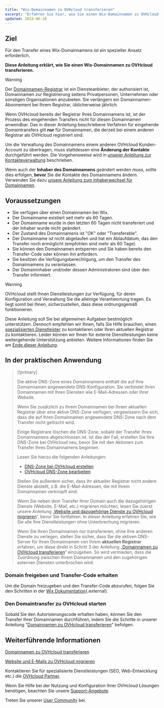 ```yaml
---
title: "Wix-Domainnamen zu OVHcloud transferieren"
excerpt: "Erfahren Sie hier, wie Sie einen Wix-Domainnamen zu OVHcloud transferieren"
updated: 2024-06-28
---
```


## Ziel

Für den Transfer eines Wix-Domainnamens ist ein spezieller Ansatz erforderlich.

**Diese Anleitung erklärt, wie Sie einen Wix-Domainnamen zu OVHcloud transferieren.**

> [!warning]
>
> Der [Domainnamen-Registrar](/links/web/domains-what-is-registrar) ist ein Diensteanbieter, der authorisiert ist, Domainnamen zur Registrierung seitens Privatpersonen, Unternehmen oder sonstigen Organisationen anzubieten. Sie verlängern ein Domainnamen-Abonnement bei Ihrem Registrar, üblicherweise jährlich.
>
> Wenn OVHcloud bereits der Registrar Ihres Domainnamens ist, ist der Prozess des eingehenden Transfers nicht für diesen Domainnamen anwendbar. Das in dieser Anleitung beschriebene Verfahren für eingehende Domaintransfers gilt **nur** für Domainnamen, die derzeit bei einem anderen Registrar als OVHcloud registriert sind.
>
> Um die Verwaltung des Domainnamens einem anderen OVHcloud Kunden-Account zu übertragen, muss stattdessen eine **Änderung der Kontakte** durchgeführt werden. Die Vorgehensweise wird in [unserer Anleitung zur Kontakteverwaltung](/pages/account_and_service_management/account_information/managing_contacts) beschrieben.
>
> Wenn auch der **Inhaber des Domainnamens** geändert werden muss, sollte dies erfolgen, **bevor** Sie die Kontakte des Domainnamens ändern. Verwenden Sie dazu [unsere Anleitung zum Inhaberwechsel für Domainnamen](/pages/web_cloud/domains/trade_domain).
>

## Voraussetzungen

- Sie verfügen über einen Domainnamen bei Wix.
- Der Domainname existiert seit mehr als 60 Tagen.
- Der Domainname wurde in den letzten 60 Tagen nicht transferiert und der Inhaber wurde nicht geändert.
- Der Zustand des Domainnamens ist "OK" oder "Transferable".
- Der Domainname ist nicht abgelaufen und hat ein Ablaufdatum, das den Transfer noch ermöglicht (empfohlen sind mehr als 60 Tage).
- Sie können den Domainnamen entsperren und Sie haben bereits den Transfer-Code oder können ihn anfordern.
- Sie besitzen die Verfügungsberechtigung, um den Transfer des Domainnamens zu veranlassen.
- Der Domaininhaber und/oder dessen Administratoren sind über den Transfer informiert.

> [!warning]
> OVHcloud stellt Ihnen Dienstleistungen zur Verfügung, für deren Konfiguration und Verwaltung Sie die alleinige Verantwortung tragen. Es liegt somit bei Ihnen, sicherzustellen, dass diese ordnungsgemäß funktionieren.
> 
> Diese Anleitung soll Sie bei allgemeinen Aufgaben bestmöglich unterstützen. Dennoch empfehlen wir Ihnen, falls Sie Hilfe brauchen, einen [spezialisierten Dienstleister](/links/partner) zu kontaktieren oder Ihren aktuellen Registrar zu kontaktieren. Leider können wir Ihnen für externe Dienstleistungen keine weitergehende Unterstützung anbieten. Weitere Informationen finden Sie am [Ende dieser Anleitung](#go-further).
>

## In der praktischen Anwendung

> [!primary]
>
> Die aktive DNS-Zone eines Domainnamens enthält die auf Ihre Domainnamen angewendete DNS-Konfiguration. Sie verbindet Ihren Domainnamen mit Ihren Diensten wie E-Mail-Adressen oder Ihrer Website.
>
> Wenn Sie zusätzlich zu Ihrem Domainnamen bei Ihrem aktuellen Registrar über eine aktive DNS-Zone verfügen, vergewissern Sie sich, dass die auf Ihren Domainnamen angewendete DNS-Zone nach dem Transfer nicht gelöscht wird.
>
> Einige Registrare löschen die DNS-Zone, sobald der Transfer Ihres Domainnamens abgeschlossen ist. Ist das der Fall, erstellen Sie Ihre DNS-Zone bei OVHcloud neu, bevor Sie mit den Aktionen zum Transfer Ihres Domainnamens beginnen.
>
> Lesen Sie hierzu die folgenden Anleitungen:
>
> - [DNS-Zone bei OVHcloud erstellen](/pages/web_cloud/domains/dns_zone_create)
> - [OVHcloud DNS-Zone bearbeiten](/pages/web_cloud/domains/dns_zone_edit)
>
> Stellen Sie außerdem sicher, dass Ihr aktueller Registrar nicht andere Dienste abstellt, z.B. die E-Mail-Adressen, die mit Ihrem Domainnamen verknüpft sind.
>
> Wenn Sie neben dem Transfer Ihrer Domain auch die dazugehörigen Dienste (Website, E-Mail, etc.) migrieren möchten, lesen Sie zuerst unsere Anleitung „[Website und dazugehörige Dienste zu OVHcloud migrieren](/pages/web_cloud/web_hosting/hosting_migrating_to_ovh)“, bevor Sie fortfahren.
> In dieser Anleitung erfahren Sie, wie Sie alle Ihre Dienstleistungen ohne Unterbrechung migrieren.
>
> Wenn Sie Ihren Domainnamen nur transferieren, ohne Ihre anderen Dienste zu verlegen, stellen Sie sicher, dass Sie die aktiven DNS-Server für Ihren Domainnamen von Ihrem **aktuellen Registrar** erfahren, um diese direkt in Schritt 3 der Anleitung „[Domainnamen zu OVHcloud transferieren](/pages/web_cloud/domains/transfer_incoming_generic_domain)“ einzugeben.
> So wird vermieden, dass die Zuordnung zwischen Ihrem Domainnamen und den zugehörigen externen Diensten unterbrochen wird.
>

### Domain freigeben und Transfer-Code erhalten

Um die Domain freizugeben und den Transfer-Code abzurufen, folgen Sie den Schritten in der [Wix Dokumentation](https://support.wix.com/de/article/deine-domain-von-wix-wegtransferieren){.external}.

### Den Domaintransfer zu OVHcloud starten

Sobald Sie den Autorisierungscode erhalten haben, können Sie den Transfer Ihrer Domainnamen durchführen, indem Sie die Schritte in unserer Anleitung "[Domainnamen zu OVHcloud transferieren](/pages/web_cloud/domains/transfer_incoming_generic_domain)" befolgen.

## Weiterführende Informationen <a name="go-further"></a>

[Domainnamen zu OVHcloud transferieren](/pages/web_cloud/domains/transfer_incoming_generic_domain)

[Website und E-Mails zu OVHcloud migrieren](/pages/web_cloud/web_hosting/hosting_migrating_to_ovh)
 
Kontaktieren Sie für spezialisierte Dienstleistungen (SEO, Web-Entwicklung etc.) die [OVHcloud Partner](/links/partner).
 
Wenn Sie Hilfe bei der Nutzung und Konfiguration Ihrer OVHcloud Lösungen benötigen, beachten Sie unsere [Support-Angebote](/links/support).
 
Treten Sie unserer [User Community](/links/community) bei.
